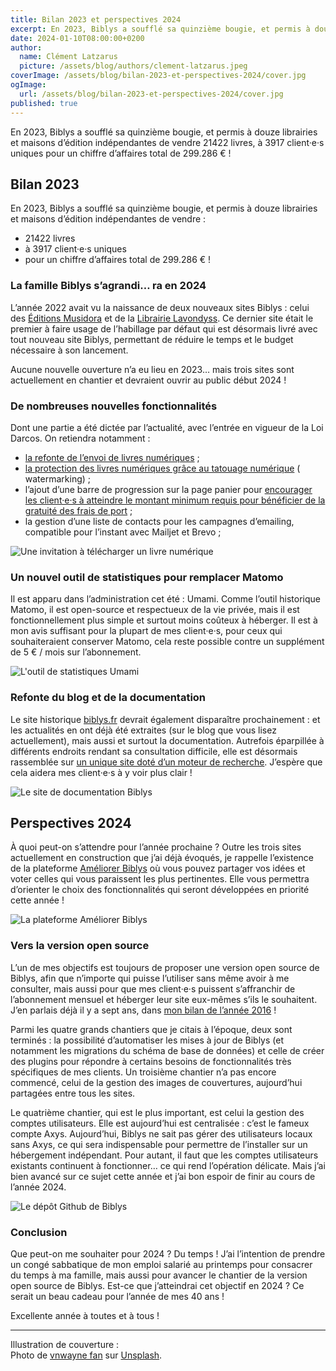 ```yaml
---
title: Bilan 2023 et perspectives 2024
excerpt: En 2023, Biblys a soufflé sa quinzième bougie, et permis à douze librairies et maisons d’édition indépendantes de vendre 21422 livres, à 3917 client·e·s uniques pour un chiffre d’affaires total de 299.286 € !
date: 2024-01-10T08:00:00+0200
author:
  name: Clément Latzarus
  picture: /assets/blog/authors/clement-latzarus.jpeg
coverImage: /assets/blog/bilan-2023-et-perspectives-2024/cover.jpg
ogImage:
  url: /assets/blog/bilan-2023-et-perspectives-2024/cover.jpg
published: true
---
```


En 2023, Biblys a soufflé sa quinzième bougie, et permis à douze librairies et maisons d’édition indépendantes de vendre
21422 livres, à 3917 client·e·s uniques pour un chiffre d’affaires total de 299.286 € !

## Bilan 2023

En 2023, Biblys a soufflé sa quinzième bougie, et permis à douze librairies et maisons d’édition indépendantes de
vendre :

- 21422 livres
- à 3917 client·e·s uniques
- pour un chiffre d’affaires total de 299.286 € !

### La famille Biblys s’agrandi… ra en 2024

L’année 2022 avait vu la naissance de deux nouveaux sites Biblys : celui
des [Éditions Musidora](https://leseditionsmusidora.com) et de la [Librairie Lavondyss](https://lavondyss.fr). Ce
dernier site était le premier à faire usage de l’habillage par défaut qui est désormais livré avec tout nouveau site
Biblys, permettant de réduire le temps et le budget nécessaire à son lancement.

Aucune nouvelle ouverture n’a eu lieu en 2023… mais trois sites sont actuellement en chantier et devraient ouvrir au
public début 2024 !

### De nombreuses nouvelles fonctionnalités

Dont une partie a été dictée par l’actualité, avec l’entrée en vigueur de la Loi Darcos. On retiendra notamment :

- [la refonte de l’envoi de livres numériques](https://blog.biblys.fr/posts/envoyez-des-livres-numeriques-avec-biblys) ;
- [la protection des livres numériques grâce au tatouage numérique](https://blog.biblys.fr/posts/protegez-vos-livres-numeriques-grace-au-watermarking) (
  watermarking) ;
- l’ajout d’une barre de progression sur la page panier
  pour [encourager les client·e·s à atteindre le montant minimum requis pour bénéficier de la gratuité des frais de port](https://blog.biblys.fr/posts/encouragez-vos-clients-a-profiter-des-frais-de-port-offerts) ;
- la gestion d’une liste de contacts pour les campagnes d’emailing, compatible pour l’instant avec Mailjet et Brevo ;

![Une invitation à télécharger un livre numérique](/assets/blog/envoyez-des-livres-numeriques-avec-biblys/courriel-d-invitation.png)

### Un nouvel outil de statistiques pour remplacer Matomo

Il est apparu dans l’administration cet été : Umami. Comme l’outil historique Matomo, il est open-source et respectueux
de la vie privée, mais il est fonctionnellement plus simple et surtout moins coûteux à héberger. Il est à mon avis
suffisant pour la plupart de mes client·e·s, pour ceux qui souhaiteraient conserver Matomo, cela reste possible contre
un supplément de 5 € / mois sur l’abonnement.

![L'outil de statistiques Umami](/assets/blog/bilan-2023-et-perspectives-2024/umami.png)

### Refonte du blog et de la documentation

Le site historique [biblys.fr](http://biblys.fr) devrait également disparaître prochainement : et les actualités en ont
déjà été extraites (sur le blog que vous lisez actuellement), mais aussi et surtout la documentation. Autrefois
éparpillée à différents endroits rendant sa consultation difficile, elle est désormais rassemblée sur [un unique site
doté d’un moteur de recherche](https://docs.biblys.fr). J’espère que cela aidera mes client·e·s à y voir plus clair !

![Le site de documentation Biblys](/assets/blog/bilan-2023-et-perspectives-2024/documentation.png)

## Perspectives 2024

À quoi peut-on s’attendre pour l’année prochaine ? Outre les trois sites actuellement en construction que j’ai déjà
évoqués, je rappelle l’existence de la plateforme [Améliorer Biblys](https://ameliorer.biblys.cloud) où vous pouvez
partager vos idées et voter celles qui vous paraissent les plus pertinentes. Elle vous permettra d’orienter le choix des
fonctionnalités qui seront développées en priorité cette année !

![La plateforme Améliorer Biblys](/assets/blog/bilan-2023-et-perspectives-2024/ameliorer.png)

### Vers la version open source

L’un de mes objectifs est toujours de proposer une version open source de Biblys, afin que n’importe qui puisse
l’utiliser sans même avoir à me consulter, mais aussi pour que mes client·e·s puissent s’affranchir de l’abonnement
mensuel et héberger leur site eux-mêmes s’ils le souhaitent. J’en parlais déjà il y a sept ans,
dans [mon bilan de l’année 2016](https://blog.biblys.fr/posts/perspectives-pour-2017) !

Parmi les quatre grands chantiers que je citais à l’époque, deux sont terminés : la possibilité d’automatiser les mises
à jour de Biblys (et notamment les migrations du schéma de base de données) et celle de créer des plugins pour répondre
à certains besoins de fonctionnalités très spécifiques de mes clients. Un troisième chantier n’a pas encore commencé,
celui de la gestion des images de couvertures, aujourd’hui partagées entre tous les sites.

Le quatrième chantier, qui est le plus important, est celui la gestion des comptes utilisateurs. Elle est aujourd’hui
est centralisée : c’est le fameux compte Axys. Aujourd’hui, Biblys ne sait pas gérer des utilisateurs locaux sans Axys,
ce qui sera indispensable pour permettre de l’installer sur un hébergement indépendant. Pour autant, il faut que les
comptes utilisateurs existants continuent à fonctionner… ce qui rend l’opération délicate. Mais j’ai bien avancé sur ce
sujet cette année et j’ai bon espoir de finir au cours de l’année 2024.

![Le dépôt Github de Biblys](/assets/blog/bilan-2023-et-perspectives-2024/github.png)

### Conclusion

Que peut-on me souhaiter pour 2024 ? Du temps ! J’ai l’intention de prendre un congé sabbatique de mon emploi salarié au
printemps pour consacrer du temps à ma famille, mais aussi pour avancer le chantier de la version open source de Biblys.
Est-ce que j’atteindrai cet objectif en 2024 ? Ce serait un beau cadeau pour l’année de mes 40 ans !

Excellente année à toutes et à tous !

---

Illustration de couverture :  
Photo
de [vnwayne fan](https://unsplash.com/fr/@vnwayne?utm_content=creditCopyText&utm_medium=referral&utm_source=unsplash)
sur [Unsplash](https://unsplash.com/fr/photos/etageres-en-bois-brun-dans-une-bibliotheque-Zqmia99hgF8?utm_content=creditCopyText&utm_medium=referral&utm_source=unsplash).
